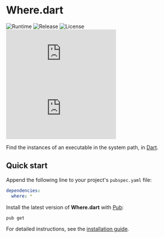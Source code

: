 # Where.dart
![Runtime](https://badgen.net/badge/dart/%3E%3D2.8.0/green) ![Release](https://img.shields.io/pub/v/where.svg) ![License](https://badgen.net/badge/license/MIT/blue) ![Coverage](https://badgen.net/coveralls/c/github/cedx/where.dart) ![Build](https://badgen.net/github/checks/cedx/where.dart)

Find the instances of an executable in the system path, in [Dart](https://dart.dev).

## Quick start
Append the following line to your project's `pubspec.yaml` file:

```yaml
dependencies:
  where: *
```

Install the latest version of **Where.dart** with [Pub](https://dart.dev/tools/pub):

```shell
pub get
```

For detailed instructions, see the [installation guide](installation.md).
